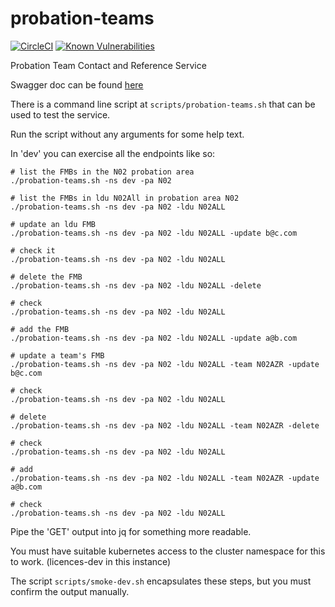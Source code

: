 # probation-teams
[![CircleCI](https://circleci.com/gh/ministryofjustice/probation-teams/tree/main.svg?style=svg)](https://circleci.com/gh/ministryofjustice/probation-teams)
[![Known Vulnerabilities](https://snyk.io/test/github/ministryofjustice/probation-teams/badge.svg)](https://snyk.io/test/github/ministryofjustice/probation-teams)

Probation Team Contact and Reference Service

Swagger doc can be found [here](https://probation-teams-dev.prison.service.justice.gov.uk/swagger-ui/index.html)

There is a command line script at `scripts/probation-teams.sh` that can be used to test the service.

Run the script without any arguments for some help text.

In 'dev' you can exercise all the endpoints like so:
```
# list the FMBs in the N02 probation area
./probation-teams.sh -ns dev -pa N02

# list the FMBs in ldu N02All in probation area N02
./probation-teams.sh -ns dev -pa N02 -ldu N02ALL

# update an ldu FMB
./probation-teams.sh -ns dev -pa N02 -ldu N02ALL -update b@c.com

# check it
./probation-teams.sh -ns dev -pa N02 -ldu N02ALL

# delete the FMB
./probation-teams.sh -ns dev -pa N02 -ldu N02ALL -delete

# check
./probation-teams.sh -ns dev -pa N02 -ldu N02ALL

# add the FMB
./probation-teams.sh -ns dev -pa N02 -ldu N02ALL -update a@b.com

# update a team's FMB
./probation-teams.sh -ns dev -pa N02 -ldu N02ALL -team N02AZR -update b@c.com

# check
./probation-teams.sh -ns dev -pa N02 -ldu N02ALL

# delete
./probation-teams.sh -ns dev -pa N02 -ldu N02ALL -team N02AZR -delete

# check
./probation-teams.sh -ns dev -pa N02 -ldu N02ALL

# add
./probation-teams.sh -ns dev -pa N02 -ldu N02ALL -team N02AZR -update a@b.com

# check
./probation-teams.sh -ns dev -pa N02 -ldu N02ALL
```
Pipe the 'GET' output into jq for something more readable.

You must have suitable kubernetes access to the cluster namespace for this to work. (licences-dev in this instance)

The script `scripts/smoke-dev.sh` encapsulates these steps, but you must confirm the output manually.
